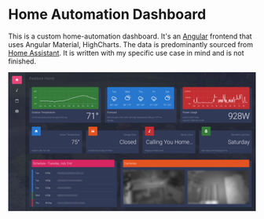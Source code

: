 # Home Automation Dashboard

This is a custom home-automation dashboard. It's an [Angular](https://angular.io) frontend that uses Angular Material, HighCharts. The data is predominantly sourced from [Home Assistant](http://homeassistant.io). It is written with my specific use case in mind and is not finished.

![dashboard](neptune01.png)

